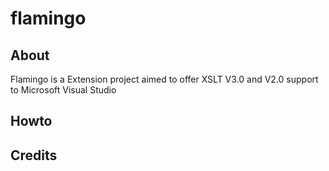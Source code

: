 # flamingo


## About
<p> Flamingo is a Extension project aimed to offer XSLT V3.0 and V2.0 support to Microsoft Visual Studio</p->

## Howto

## Credits
